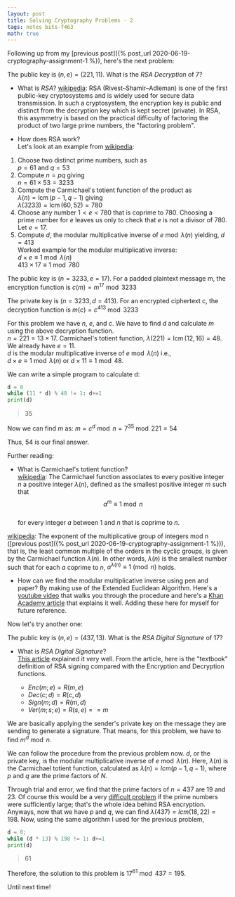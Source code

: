 ```yaml
---
layout: post
title: Solving Cryptography Problems - 2
tags: notes bits-f463
math: true
---
```


Following up from my [previous post]({% post_url 2020-06-19-cryptography-assignment-1 %}), here's the next problem:

The public key is $(n, e) = (221, 11)$. What is the _RSA Decryption_ of $7$?

- What is _RSA_?
[wikipedia](https://en.wikipedia.org/wiki/RSA_(cryptosystem)): RSA (Rivest–Shamir–Adleman) is one of the first public-key cryptosystems and is widely used for secure data transmission. In such a cryptosystem, the encryption key is public and distinct from the decryption key which is kept secret (private). In RSA, this asymmetry is based on the practical difficulty of factoring the product of two large prime numbers, the "factoring problem". 

- How does RSA work?  
Let's look at an example from [wikipedia](https://en.wikipedia.org/wiki/RSA_(cryptosystem)#Example):  

1. Choose two distinct prime numbers, such as  
$p = 61$ and $q = 53$
1. Compute $n = pq$ giving  
$n = 61 \times 53 = 3233$
1. Compute the Carmichael's totient function of the product as  
$\lambda (n)=\operatorname {lcm} (p-1,q-1)$ giving  
$\lambda (3233)=\operatorname {lcm} (60,52)=780$
1. Choose any number $1 \lt e \lt 780$ that is coprime to $780$. Choosing a prime number for $e$ leaves us only to check that $e$ is not a divisor of $780$. Let $e = 17$.
1. Compute $d$, the modular multiplicative inverse of $e \bmod \lambda(n)$ yielding, $d = 413$  
    Worked example for the modular multiplicative inverse:  
    $d\times e \equiv 1{\bmod {\lambda }}(n)$  
    $413\times 17 \equiv 1{\bmod {7}}80$

The public key is $(n = 3233, e = 17)$. For a padded plaintext message m, the encryption function is $c(m)=m^{17} \bmod 3233$

The private key is $(n = 3233, d = 413)$. For an encrypted ciphertext c, the decryption function is $m(c)=c^{413} \bmod 3233$

For this problem we have $n$, $e$, and $c$. We have to find $d$ and calculate $m$ using the above decryption function.  
$n = 221 = 13 \times 17$. Carmichael's totient function, $\lambda (221)=\operatorname {lcm} (12,16)=48$. We already have $e = 11$.  
$d$ is the modular multiplicative inverse of $e \bmod \lambda(n)$ i.e.,  
$d \times e \equiv 1 \bmod \lambda (n)$ or $d \times 11 \equiv 1 \bmod 48$.  

We can write a simple program to calculate d:

```python
d = 0
while (11 * d) % 48 != 1: d+=1
print(d)
```

> 35

Now we can find $m$ as: $m = c ^ d \bmod n = 7 ^{35} \bmod 221 = 54$

Thus, 54 is our final answer.

Further reading:
- What is Carmichael's totient function?  
[wikipedia](https://en.wikipedia.org/wiki/Carmichael_function): The Carmichael function associates to every positive integer $n$ a positive integer $\lambda (n)$, defined as the smallest positive integer $m$ such that  
$$ a^m \equiv 1 \bmod n $$  
for every integer $a$ between $1$ and $n$ that is coprime to $n$. 

[wikipedia](https://en.wikipedia.org/wiki/Multiplicative_group_of_integers_modulo_n#General_composite_numbers): The exponent of the multiplicative group of integers mod n ([previous post]({% post_url 2020-06-19-cryptography-assignment-1 %})), that is, the least common multiple of the orders in the cyclic groups, is given by the Carmichael function $\lambda (n)$. In other words, $\lambda (n)$ is the smallest number such that for each $a$ coprime to $n$, $a^{\lambda(n)} \equiv 1 \pmod n$ holds.

- How can we find the modular multiplicative inverse using pen and paper?
By making use of the Extended Euclidean Algorithm. Here's a [youtube video](https://www.youtube.com/watch?v=fz1vxq5ts5I) that walks you through the procedure and here's a [Khan Academy article](https://www.khanacademy.org/computing/computer-science/cryptography/modarithmetic/a/the-euclidean-algorithm) that explains it well. Adding these here for myself for future reference.

Now let's try another one:

The public key is $(n, e) = (437, 13)$. What is the _RSA Digital Signature_ of $17$?

- What is _RSA Digital Signature_?  
[This article](https://www.cs.cornell.edu/courses/cs5430/2015sp/notes/rsa_sign_vs_dec.php) explained it very well. From the article, here is the "textbook" definition of RSA signing compared with the Encryption and Decryption functions.

    - $Enc(m; e) = R(m,e)$  
    - $Dec(c; d) = R(c,d)$  
    - $Sign(m; d) = R(m,d)$  
    - $Ver(m; s; e) = R(s,e) == m$  

We are basically applying the sender's private key on the message they are sending to generate a signature. That means, for this problem, we have to find $m^d \bmod n$.

We can follow the procedure from the previous problem now. $d$, or the private key, is the modular multiplicative inverse of $e \bmod \lambda (n)$. Here, $\lambda (n)$ is the Carmichael totient function, calculated as $\lambda (n) = lcm (p-1, q-1)$, where $p$ and $q$ are the prime factors of $N$. 

Through trial and error, we find that the prime factors of $n = 437$ are $19$ and $23$. Of course this would be a very [difficult problem](https://en.wikipedia.org/wiki/Integer_factorization) if the prime numbers were sufficiently large; that's the whole idea behind RSA encryption. Anyways, now that we have $p$ and $q$, we can find $\lambda (437) = lcm (18, 22) = 198$. Now, using the same algorithm I used for the previous problem,

```python
d = 0;
while (d * 13) % 198 != 1: d+=1
print(d)
```
> 61

Therefore, the solution to this problem is $17^{61}\bmod 437 = 195$.

Until next time!
